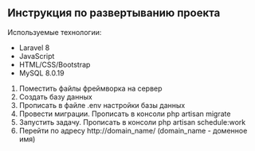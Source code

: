 ## Инструкция по развертыванию проекта

Используемые технологии:
- Laravel 8
- JavaScript
- HTML/CSS/Bootstrap
- MySQL 8.0.19

1. Поместить файлы фреймворка на сервер
2. Создать базу данных
3. Прописать в файле .env настройки базы данных
4. Провести миграции. Прописать в консоли php artisan migrate
5. Запустить задачу. Прописать в консоли php artisan schedule:work
6. Перейти по адресу http://domain_name/ (domain_name - доменное имя)


